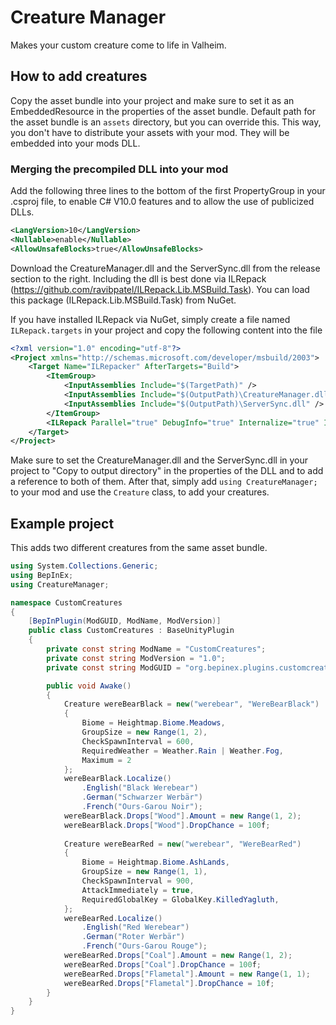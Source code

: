 ﻿# Creature Manager

Makes your custom creature come to life in Valheim.

## How to add creatures

Copy the asset bundle into your project and make sure to set it as an EmbeddedResource in the properties of the asset bundle.
Default path for the asset bundle is an `assets` directory, but you can override this.
This way, you don't have to distribute your assets with your mod. They will be embedded into your mods DLL.

### Merging the precompiled DLL into your mod

Add the following three lines to the bottom of the first PropertyGroup in your .csproj file, to enable C# V10.0 features and to allow the use of publicized DLLs.

```xml
<LangVersion>10</LangVersion>
<Nullable>enable</Nullable>
<AllowUnsafeBlocks>true</AllowUnsafeBlocks>
```

Download the CreatureManager.dll and the ServerSync.dll from the release section to the right.
Including the dll is best done via ILRepack (https://github.com/ravibpatel/ILRepack.Lib.MSBuild.Task). You can load this package (ILRepack.Lib.MSBuild.Task) from NuGet.

If you have installed ILRepack via NuGet, simply create a file named `ILRepack.targets` in your project and copy the following content into the file

```xml
<?xml version="1.0" encoding="utf-8"?>
<Project xmlns="http://schemas.microsoft.com/developer/msbuild/2003">
    <Target Name="ILRepacker" AfterTargets="Build">
        <ItemGroup>
            <InputAssemblies Include="$(TargetPath)" />
            <InputAssemblies Include="$(OutputPath)\CreatureManager.dll" />
            <InputAssemblies Include="$(OutputPath)\ServerSync.dll" />
        </ItemGroup>
        <ILRepack Parallel="true" DebugInfo="true" Internalize="true" InputAssemblies="@(InputAssemblies)" OutputFile="$(TargetPath)" TargetKind="SameAsPrimaryAssembly" LibraryPath="$(OutputPath)" />
    </Target>
</Project>
```

Make sure to set the CreatureManager.dll and the ServerSync.dll in your project to "Copy to output directory" in the properties of the DLL and to add a reference to both of them.
After that, simply add `using CreatureManager;` to your mod and use the `Creature` class, to add your creatures.

## Example project

This adds two different creatures from the same asset bundle.

```csharp
using System.Collections.Generic;
using BepInEx;
using CreatureManager;

namespace CustomCreatures
{
	[BepInPlugin(ModGUID, ModName, ModVersion)]
	public class CustomCreatures : BaseUnityPlugin
	{
		private const string ModName = "CustomCreatures";
		private const string ModVersion = "1.0";
		private const string ModGUID = "org.bepinex.plugins.customcreatures";

		public void Awake()
		{
			Creature wereBearBlack = new("werebear", "WereBearBlack")
			{
				Biome = Heightmap.Biome.Meadows,
				GroupSize = new Range(1, 2),
				CheckSpawnInterval = 600,
				RequiredWeather = Weather.Rain | Weather.Fog,
				Maximum = 2
			};
			wereBearBlack.Localize()
				.English("Black Werebear")
				.German("Schwarzer Werbär")
				.French("Ours-Garou Noir");
			wereBearBlack.Drops["Wood"].Amount = new Range(1, 2);
			wereBearBlack.Drops["Wood"].DropChance = 100f;
			
			Creature wereBearRed = new("werebear", "WereBearRed")
			{
				Biome = Heightmap.Biome.AshLands,
				GroupSize = new Range(1, 1),
				CheckSpawnInterval = 900,
				AttackImmediately = true,
				RequiredGlobalKey = GlobalKey.KilledYagluth,
			};
			wereBearRed.Localize()
				.English("Red Werebear")
				.German("Roter Werbär")
				.French("Ours-Garou Rouge");
			wereBearRed.Drops["Coal"].Amount = new Range(1, 2);
			wereBearRed.Drops["Coal"].DropChance = 100f;
			wereBearRed.Drops["Flametal"].Amount = new Range(1, 1);
			wereBearRed.Drops["Flametal"].DropChance = 10f;
		}
	}
}
```